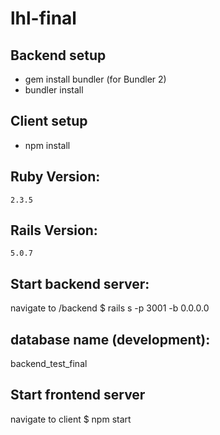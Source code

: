 # lhl-final

## Backend setup

- gem install bundler (for Bundler 2)
- bundler install

## Client setup

- npm install

## Ruby Version:
`2.3.5`

## Rails Version:
`5.0.7`


## Start backend server:
navigate to /backend
$ rails s -p 3001 -b 0.0.0.0

## database name (development):
backend_test_final

## Start frontend server
navigate to client
$ npm start 